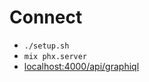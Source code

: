 # Connect

- `./setup.sh`
- `mix phx.server`
- [localhost:4000/api/graphiql](http://localhost:4000/api/graphiql)
